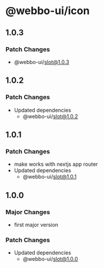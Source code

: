 # @webbo-ui/icon

## 1.0.3

### Patch Changes

- @webbo-ui/slot@1.0.3

## 1.0.2

### Patch Changes

- Updated dependencies
  - @webbo-ui/slot@1.0.2

## 1.0.1

### Patch Changes

- make works with nextjs app router
- Updated dependencies
  - @webbo-ui/slot@1.0.1

## 1.0.0

### Major Changes

- first major version

### Patch Changes

- Updated dependencies
  - @webbo-ui/slot@1.0.0
